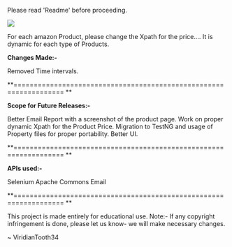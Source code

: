 
Please read 'Readme' before proceeding.

![](https://avatars.githubusercontent.com/u/40498622?v=4)



For each amazon Product, please change the Xpath for the price.... It is dynamic for each type of Products.

**Changes Made:-**

Removed Time intervals.

**================================================================== **

**Scope for Future Releases:-**

Better Email Report with a screenshot of the product page.
Work on proper dynamic Xpath for the Product Price.
Migration to TestNG and usage of Property files for proper portability.
Better UI.

**================================================================== **

**APIs used:-**

Selenium
Apache Commons Email

**================================================================== **

This project is made entirely for educational use. Note:- If any copyright infringement is done, please let us know- we will make necessary changes.

~ ViridianTooth34

